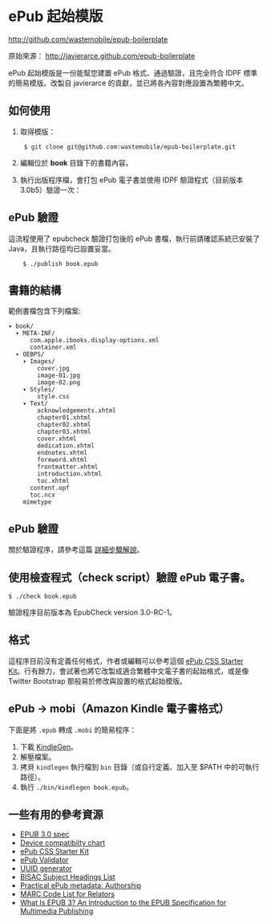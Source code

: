 ePub 起始模版
================

http://github.com/wastemobile/epub-boilerplate

原始來源： http://javierarce.github.com/epub-boilerplate

ePub 起始模版是一份能幫您建置 ePub 格式、通過驗證，且完全符合 IDPF 標準的簡易模版。改製自 javierarce 的貢獻，並已將各內容對應設置為繁體中文。

## 如何使用

1. 取得模版：

        $ git clone git@github.com:wastemobile/epub-boilerplate.git

2. 編輯位於 **book** 目錄下的書籍內容。

3. 執行出版程序檔，會打包 ePub 電子書並使用 IDPF 驗證程式（目前版本 3.0b5）驗證一次：

## ePub 驗證

這流程使用了 epubcheck 驗證打包後的 ePub 書檔，執行前請確認系統已安裝了 Java，且執行路徑均已設置妥當。

        $ ./publish book.epub

## 書籍的結構

範例書檔包含下列檔案:

    ▾ book/
      ▾ META-INF/
          com.apple.ibooks.display-options.xml
          container.xml
      ▾ OEBPS/
        ▾ Images/
            cover.jpg
            image-01.jpg
            image-02.png
        ▾ Styles/
            style.css
        ▾ Text/
            acknowledgements.xhtml
            chapter01.xhtml
            chapter02.xhtml
            chapter03.xhtml
            cover.xhtml
            dedication.xhtml
            endnotes.xhtml
            foreword.xhtml
            frontmatter.xhtml
            introduction.xhtml
            toc.xhtml
          content.opf
          toc.ncx
        mimetype
        

## ePub 驗證

關於驗證程序，請參考這篇 <a href="http://blog.threepress.org/2010/12/16/running-epubcheck-on-your-computer/">詳細步驟解說</a>。

## 使用檢查程式（check script）驗證 ePub 電子書。

    $ ./check book.epub    

驗證程序目前版本為 EpubCheck version 3.0-RC-1。

## 格式

這程序目前沒有定義任何格式，作者或編輯可以參考這個 <a href="https://github.com/mattharrison/epub-css-starter-kit">ePub CSS Starter Kit</a>。行有餘力，會試著也將它改製成適合繁體中文電子書的起始格式，或是像 Twitter Bootstrap 那般易於修改與設置的格式起始模版。

## ePub → mobi（Amazon Kindle 電子書格式）

下面是將 ``.epub`` 轉成 ``.mobi`` 的簡易程序：

1. 下載 [KindleGen](http://www.amazon.com/gp/feature.html?ie=UTF8&docId=1000765211)。
2. 解壓檔案。
3. 拷貝 ``kindlegen`` 執行檔到 ``bin`` 目錄（或自行定義、加入至 $PATH 中的可執行路徑）。
4. 執行 ``./bin/kindlegen book.epub``。

## 一些有用的參考資源
      
* [EPUB 3.0 spec](http://idpf.org/epub/30)
* [Device compatibilty chart](http://wiki.mobileread.com/wiki/Device_Compatibility)
* [ePub CSS Starter Kit](https://github.com/mattharrison/epub-css-starter-kit)
* [ePub Validator](http://code.google.com/p/epubcheck)
* [UUID generator](http://www.famkruithof.net/uuid/uuidgen)
* [BISAC Subject Headings List](http://www.bisg.org/what-we-do-0-136-bisac-subject-headings-list-major-subjects.php)
* [Practical ePub metadata: Authorship](http://blog.threepress.org/2009/11/27/practical-epub-metadata-authorship/)
* [MARC Code List for Relators](http://www.loc.gov/marc/relators)
* [What Is EPUB 3? An Introduction to the EPUB Specification for Multimedia Publishing](http://shop.oreilly.com/product/0636920022442.do)
